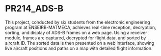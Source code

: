 # PR214_ADS-B

This project, conducted by six students from the electronic engineering program at ENSEIRB-MATMECA, achieves real-time reception, decryption, sorting, and display of ADS-B frames on a web page. Using a receiver module, frames are captured, decrypted for flight data, and sorted by aircraft ID. The sorted data is then presented on a web interface, showing live aircraft positions and paths on a map with detailed flight information.
